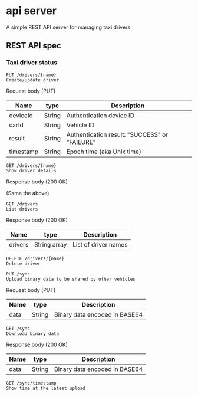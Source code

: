 # api server

A simple REST API server for managing taxi drivers.

## REST API spec

### Taxi driver status

```
PUT /drivers/{name}
Create/update driver
```
Request body (PUT)

|Name        |type   |Description                                   |
|------------|-------|----------------------------------------------|
|deviceId    |String |Authentication device ID                      |
|carId       |String |Vehicle ID                                    |
|result      |String |Authentication result: "SUCCESS" or "FAILURE" |
|timestamp   |String |Epoch time (aka Unix time)                    |

```
GET /drivers/{name}
Show driver details
```
Response body (200 OK)

(Same the above)

```
GET /drivers
List drivers
```
Response body (200 OK)

|Name        |type         |Description                                   |
|------------|-------------|----------------------------------------------|
|drivers     |String array |List of driver names                          |

```
DELETE /drivers/{name}
Delete driver
```

```
PUT /sync
Upload binary data to be shared by other vehicles
```
Request body (PUT)

|Name        |type   |Description                                   |
|------------|-------|----------------------------------------------|
|data        |String |Binary data encoded in BASE64                 |

```
GET /sync
Download binary data
```
Response body (200 OK)

|Name        |type   |Description                                   |
|------------|-------|----------------------------------------------|
|data        |String |Binary data encoded in BASE64                 |

```
GET /sync/timestamp
Show time at the latest upload
```
